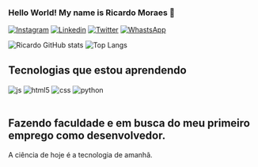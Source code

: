### Hello World! My name is Ricardo Moraes 🚀

[![Instagram](https://img.shields.io/badge/Instagram-E4405F?style=for-the-badge&logo=instagram&logoColor=white)](https://instagram.com/ricxx1?igshid=OGQ5ZDc2ODk2ZA%3D%3D&utm_source=qr)
[![Linkedin](https://img.shields.io/badge/LinkedIn-0077B5?style=for-the-badge&logo=linkedin&logoColor=white)](https://www.linkedin.com/in/ricardo-moraes-01469b18a/)
[![Twitter](https://img.shields.io/badge/Twitter-1DA1F2?style=for-the-badge&logo=twitter&logoColor=white)](https://twitter.com/ricxxi1)
[![WhastsApp](https://img.shields.io/badge/WhatsApp-25D366?style=for-the-badge&logo=whatsapp&logoColor=white)](https://api.whatsapp.com/send?phone=5515981005882)

![Ricardo GitHub stats](https://github-readme-stats.vercel.app/api?username=ricardozeca&show_icons=true&theme=dracula&count_private=true)
![Top Langs](https://github-readme-stats.vercel.app/api/top-langs/?username=ricardozeca&layout=compact)


## Tecnologias que estou aprendendo

<div style="display: inline_block">
<img align="center" alt="js" src="https://img.shields.io/badge/JavaScript-F7DF1E?style=for-the-badge&logo=javascript&logoColor=black" />
<img align="center" alt="html5" src="https://img.shields.io/badge/HTML5-E34F26?style=for-the-badge&logo=html5&logoColor=white" />
<img align="center" alt="css" src="https://img.shields.io/badge/CSS3-1572B6?style=for-the-badge&logo=css3&logoColor=white" />
<img align="center" alt="python" src="https://img.shields.io/badge/Python-14354C?style=for-the-badge&logo=python&logoColor=white" />
</div><br/>

## Fazendo faculdade e em busca do meu primeiro emprego como desenvolvedor.

A ciência de hoje é a tecnologia de amanhã.



